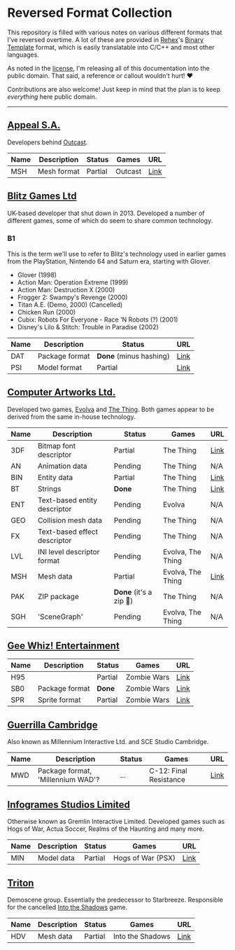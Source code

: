 # Reversed Format Collection

This repository is filled with various notes on various different formats
that I've reversed overtime. A lot of these are provided in
[Rehex](https://github.com/solemnwarning/rehex)'s
[Binary Template](https://solemnwarning.net/rehex/manual/bt.html) format,
which is easily translatable into C/C++ and most other languages.

As noted in the [license](./LICENSE), I'm releasing all of this documentation
into the public domain. That said, a reference or callout wouldn't hurt! ❤️

Contributions are also welcome! Just keep in mind that the plan is to keep
*everything* here public domain.

----

## [Appeal S.A.](https://www.mobygames.com/company/appeal-studios-sa)

Developers behind [Outcast](https://www.mobygames.com/game/windows/outcast).

| Name | Description | Status  | Games   | URL                          |
|------|-------------|---------|---------|------------------------------|
| MSH  | Mesh format | Partial | Outcast | [Link](appeal/appeal_msh.bt) |

## [Blitz Games Ltd](https://www.mobygames.com/company/blitz-games-ltd_)

UK-based developer that shut down in 2013.
Developed a number of different games, some of which do seem to share common technology.

### B1

This is the term we'll use to refer to Blitz's technology used in earlier games from the PlayStation, Nintendo 64 and
Saturn era, starting with Glover.

- Glover (1998)
- Action Man: Operation Extreme (1999)
- Action Man: Destruction X (2000)
- Frogger 2: Swampy's Revenge (2000)
- Titan A.E. (Demo, 2000) (Cancelled)
- Chicken Run (2000)
- Cubix: Robots For Everyone - Race 'N Robots (?) (2001)
- Disney's Lilo & Stitch: Trouble in Paradise (2002)

| Name | Description    | Status                   | URL                        |
|------|----------------|--------------------------|----------------------------|
| DAT  | Package format | **Done** (minus hashing) | [Link](blitz/blitz_dat.bt) |
| PSI  | Model format   | Partial                  | [Link](blitz/blitz_psi.bt) |

## [Computer Artworks Ltd.](https://www.mobygames.com/company/computer-artworks-ltd)

Developed two games,
[Evolva](https://www.mobygames.com/game/windows/evolva)
and [The Thing](https://www.mobygames.com/game/thing).
Both games appear to be derived from the same in-house technology.

| Name | Description                  | Status                        | Games             | URL                                 |
|------|------------------------------|-------------------------------|-------------------|-------------------------------------|
| 3DF  | Bitmap font descriptor       | Partial                       | The Thing         | [Link](computer-artworks/ca_3df.bt) |
| AN   | Animation data               | Pending                       | The Thing         | N/A                                 |
| BIN  | Entity data                  | Partial                       | The Thing         | [Link](computer-artworks/ca_bin.bt) |
| BT   | Strings                      | **Done**                      | The Thing         | [Link](computer-artworks/ca_bt.bt)  |
| ENT  | Text-based entity descriptor | Pending                       | Evolva            | N/A                                 |
| GEO  | Collision mesh data          | Pending                       | The Thing         | N/A                                 | 
| FX   | Text-based effect descriptor | Pending                       | The Thing         | N/A                                 |
| LVL  | INI level descriptor format  | Pending                       | Evolva, The Thing | N/A                                 |
| MSH  | Mesh data                    | Partial                       | Evolva, The Thing | [Link](computer-artworks/ca_msh.bt) |
| PAK  | ZIP package                  | **Done** (it's a zip :shrug:) | The Thing         | N/A                                 |
| SGH  | 'SceneGraph'                 | Pending                       | Evolva, The Thing | N/A                                 |

## [Gee Whiz! Entertainment](https://www.mobygames.com/company/gee-whiz-entertainment)

| Name | Description    | Status   | Games       | URL                    |
|------|----------------|----------|-------------|------------------------|
| H95  |                | Partial  | Zombie Wars | [Link](geewhiz/h95.md) |
| SB0  | Package format | **Done** | Zombie Wars | [Link](geewhiz/sb0.md) |
| SPR  | Sprite format  | Partial  | Zombie Wars | [Link](geewhiz/spr.md) |

## [Guerrilla Cambridge](https://www.mobygames.com/company/guerrilla-cambridge)

Also known as Millennium Interactive Ltd. and SCE Studio Cambridge.

| Name | Description                       | Status | Games                  | URL                         |
|------|-----------------------------------|--------|------------------------|-----------------------------|
| MWD  | Package format, 'Millennium WAD'? | ...    | C-12: Final Resistance | [Link](millennium/m_mwd.bt) |

## [Infogrames Studios Limited](https://www.mobygames.com/company/infogrames-studios-limited)

Otherwise known as Gremlin Interactive Limited. 
Developed games such as Hogs of War, Actua Soccer, Realms of the Haunting and many more.

| Name | Description | Status  | Games             | URL                            |
|------|-------------|---------|-------------------|--------------------------------|
| MIN  | Model data  | Partial | Hogs of War (PSX) | [Link](gremlin/gremlin_min.bt) |

## [Triton](https://www.pouet.net/groups.php?which=161)

Demoscene group.
Essentially the predecessor to Starbreeze.
Responsible for the cancelled [Into the Shadows](https://www.pouet.net/prod.php?which=2588) game.

| Name | Description | Status  | Games            | URL                          |
|------|-------------|---------|------------------|------------------------------|
| HDV  | Mesh data   | Partial | Into the Shadows | [Link](triton/triton_hdv.bt) |

